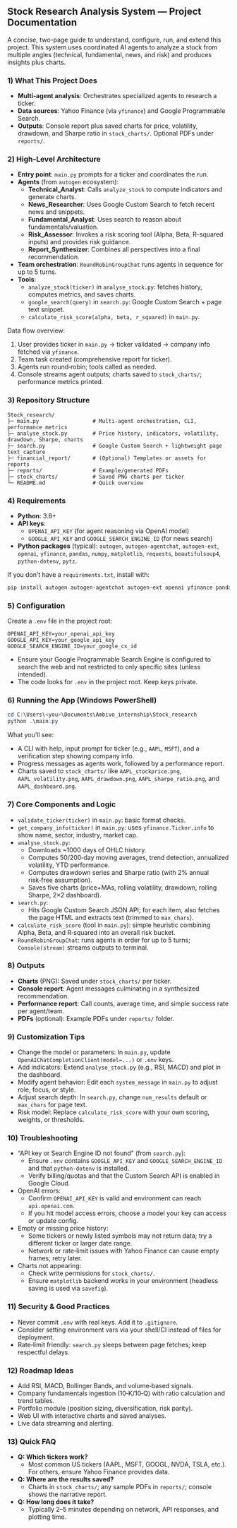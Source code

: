 ## Stock Research Analysis System — Project Documentation

A concise, two-page guide to understand, configure, run, and extend this project. This system uses coordinated AI agents to analyze a stock from multiple angles (technical, fundamental, news, and risk) and produces insights plus charts.

### 1) What This Project Does

- **Multi‑agent analysis**: Orchestrates specialized agents to research a ticker.
- **Data sources**: Yahoo Finance (via `yfinance`) and Google Programmable Search.
- **Outputs**: Console report plus saved charts for price, volatility, drawdown, and Sharpe ratio in `stock_charts/`. Optional PDFs under `reports/`.

### 2) High-Level Architecture

- **Entry point**: `main.py` prompts for a ticker and coordinates the run.
- **Agents** (from `autogen` ecosystem):
  - **Technical_Analyst**: Calls `analyze_stock` to compute indicators and generate charts.
  - **News_Researcher**: Uses Google Custom Search to fetch recent news and snippets.
  - **Fundamental_Analyst**: Uses search to reason about fundamentals/valuation.
  - **Risk_Assessor**: Invokes a risk scoring tool (Alpha, Beta, R-squared inputs) and provides risk guidance.
  - **Report_Synthesizer**: Combines all perspectives into a final recommendation.
- **Team orchestration**: `RoundRobinGroupChat` runs agents in sequence for up to 5 turns.
- **Tools**:
  - `analyze_stock(ticker)` in `analyse_stock.py`: fetches history, computes metrics, and saves charts.
  - `google_search(query)` in `search.py`: Google Custom Search + page text snippet.
  - `calculate_risk_score(alpha, beta, r_squared)` in `main.py`.

Data flow overview:
1. User provides ticker in `main.py` → ticker validated → company info fetched via `yfinance`.
2. Team task created (comprehensive report for ticker).
3. Agents run round‑robin; tools called as needed.
4. Console streams agent outputs; charts saved to `stock_charts/`; performance metrics printed.

### 3) Repository Structure

```
Stock_research/
├─ main.py                 # Multi-agent orchestration, CLI, performance metrics
├─ analyse_stock.py        # Price history, indicators, volatility, drawdown, Sharpe, charts
├─ search.py               # Google Custom Search + lightweight page text capture
├─ financial_report/       # (Optional) Templates or assets for reports
├─ reports/                # Example/generated PDFs
├─ stock_charts/           # Saved PNG charts per ticker
└─ README.md               # Quick overview
```

### 4) Requirements

- **Python**: 3.8+
- **API keys**:
  - `OPENAI_API_KEY` (for agent reasoning via OpenAI model)
  - `GOOGLE_API_KEY` and `GOOGLE_SEARCH_ENGINE_ID` (for news search)
- **Python packages** (typical): `autogen`, `autogen-agentchat`, `autogen-ext`, `openai`, `yfinance`, `pandas`, `numpy`, `matplotlib`, `requests`, `beautifulsoup4`, `python-dotenv`, `pytz`.

If you don’t have a `requirements.txt`, install with:

```bash
pip install autogen autogen-agentchat autogen-ext openai yfinance pandas numpy matplotlib requests beautifulsoup4 python-dotenv pytz
```

### 5) Configuration

Create a `.env` file in the project root:

```env
OPENAI_API_KEY=your_openai_api_key
GOOGLE_API_KEY=your_google_api_key
GOOGLE_SEARCH_ENGINE_ID=your_google_cx_id
```

- Ensure your Google Programmable Search Engine is configured to search the web and not restricted to only specific sites (unless intended).
- The code looks for `.env` in the project root. Keep keys private.

### 6) Running the App (Windows PowerShell)

```powershell
cd C:\Users\<you>\Documents\Ambivo_internship\Stock_research
python .\main.py
```

What you’ll see:
- A CLI with help, input prompt for ticker (e.g., `AAPL`, `MSFT`), and a verification step showing company info.
- Progress messages as agents work, followed by a performance report.
- Charts saved to `stock_charts/` like `AAPL_stockprice.png`, `AAPL_volatility.png`, `AAPL_drawdown.png`, `AAPL_sharpe_ratio.png`, and `AAPL_dashboard.png`.

### 7) Core Components and Logic

- `validate_ticker(ticker)` in `main.py`: basic format checks.
- `get_company_info(ticker)` in `main.py`: uses `yfinance.Ticker.info` to show name, sector, industry, market cap.
- `analyse_stock.py`:
  - Downloads ~1000 days of OHLC history.
  - Computes 50/200‑day moving averages, trend detection, annualized volatility, YTD performance.
  - Computes drawdown series and Sharpe ratio (with 2% annual risk‑free assumption).
  - Saves five charts (price+MAs, rolling volatility, drawdown, rolling Sharpe, 2×2 dashboard).
- `search.py`:
  - Hits Google Custom Search JSON API; for each item, also fetches the page HTML and extracts text (trimmed to `max_chars`).
- `calculate_risk_score` (tool in `main.py`): simple heuristic combining Alpha, Beta, and R‑squared into an overall risk bucket.
- `RoundRobinGroupChat`: runs agents in order for up to 5 turns; `Console(stream)` streams outputs to terminal.

### 8) Outputs

- **Charts** (PNG): Saved under `stock_charts/` per ticker.
- **Console report**: Agent messages culminating in a synthesized recommendation.
- **Performance report**: Call counts, average time, and simple success rate per agent/team.
- **PDFs** (optional): Example PDFs under `reports/` folder.

### 9) Customization Tips

- Change the model or parameters: In `main.py`, update `OpenAIChatCompletionClient(model=...)` or `.env` keys.
- Add indicators: Extend `analyse_stock.py` (e.g., RSI, MACD) and plot in the dashboard.
- Modify agent behavior: Edit each `system_message` in `main.py` to adjust role, focus, or style.
- Adjust search depth: In `search.py`, change `num_results` default or `max_chars` for page text.
- Risk model: Replace `calculate_risk_score` with your own scoring, weights, or thresholds.

### 10) Troubleshooting

- “API key or Search Engine ID not found” (from `search.py`):
  - Ensure `.env` contains `GOOGLE_API_KEY` and `GOOGLE_SEARCH_ENGINE_ID` and that `python-dotenv` is installed.
  - Verify billing/quotas and that the Custom Search API is enabled in Google Cloud.
- OpenAI errors:
  - Confirm `OPENAI_API_KEY` is valid and environment can reach `api.openai.com`.
  - If you hit model access errors, choose a model your key can access or update config.
- Empty or missing price history:
  - Some tickers or newly listed symbols may not return data; try a different ticker or larger date range.
  - Network or rate‑limit issues with Yahoo Finance can cause empty frames; retry later.
- Charts not appearing:
  - Check write permissions for `stock_charts/`.
  - Ensure `matplotlib` backend works in your environment (headless saving is used via `savefig`).

### 11) Security & Good Practices

- Never commit `.env` with real keys. Add it to `.gitignore`.
- Consider setting environment vars via your shell/CI instead of files for deployment.
- Rate‑limit friendly: `search.py` sleeps between page fetches; keep respectful delays.

### 12) Roadmap Ideas

- Add RSI, MACD, Bollinger Bands, and volume‑based signals.
- Company fundamentals ingestion (10‑K/10‑Q) with ratio calculation and trend tables.
- Portfolio module (position sizing, diversification, risk parity).
- Web UI with interactive charts and saved analyses.
- Live data streaming and alerting.

### 13) Quick FAQ

- **Q: Which tickers work?**
  - Most common US tickers (AAPL, MSFT, GOOGL, NVDA, TSLA, etc.). For others, ensure Yahoo Finance provides data.
- **Q: Where are the results saved?**
  - Charts in `stock_charts/`; any sample PDFs in `reports/`; console shows the narrative report.
- **Q: How long does it take?**
  - Typically 2–5 minutes depending on network, API responses, and plotting time.


